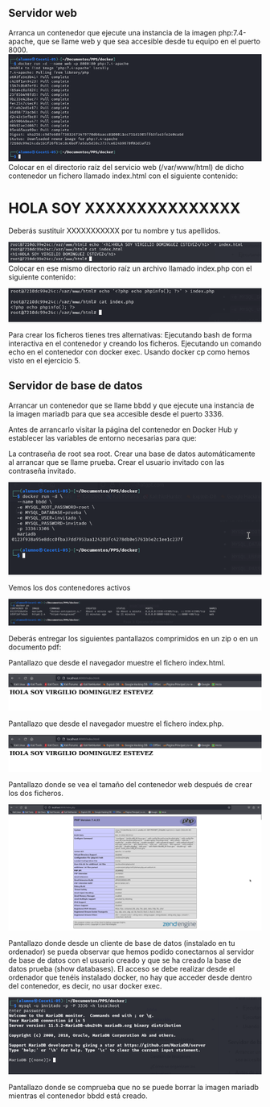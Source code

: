 ## Servidor web
Arranca un contenedor que ejecute una instancia de la imagen php:7.4-apache, que se llame web y que sea accesible desde tu equipo en el puerto 8000.
![](Imagenes/imagen6.png)
Colocar en el directorio raíz del servicio web (/var/www/html) de dicho contenedor un fichero llamado index.html con el siguiente contenido:
<h1>HOLA SOY XXXXXXXXXXXXXXX</h1>

Deberás sustituir XXXXXXXXXXX por tu nombre y tus apellidos.

![](Imagenes/imagen8.png)
Colocar en ese mismo directorio raíz un archivo llamado index.php con el siguiente contenido:
<?php echo phpinfo(); ?>

![](Imagenes/imagen9.png)

Para crear los ficheros tienes tres alternativas:
Ejecutando bash de forma interactiva en el contenedor y creando los ficheros.
Ejecutando un comando echo en el contenedor con docker exec.
Usando docker cp como hemos visto en el ejercicio 5.

## Servidor de base de datos
Arrancar un contenedor que se llame bbdd y que ejecute una instancia de la imagen mariadb para que sea accesible desde el puerto 3336.


Antes de arrancarlo visitar la página del contenedor en Docker Hub y establecer las variables de entorno necesarias para que:

La contraseña de root sea root.
Crear una base de datos automáticamente al arrancar que se llame prueba.
Crear el usuario invitado con las contraseña invitado.

![](Imagenes/imagen10.png)

Vemos los dos contenedores activos

![](Imagenes/imagen11.png)

Deberás entregar los siguientes pantallazos comprimidos en un zip o en un documento pdf:

Pantallazo que desde el navegador muestre el fichero index.html.

![](Imagenes/imagen12.png)

Pantallazo que desde el navegador muestre el fichero index.php.

![](Imagenes/imagen12.png)

Pantallazo donde se vea el tamaño del contenedor web después de crear los dos ficheros.

![](Imagenes/imagen13.png)

Pantallazo donde desde un cliente de base de datos (instalado en tu ordenador) se pueda observar que hemos podido conectarnos al servidor de base de datos con el usuario creado y que se ha creado la base de datos prueba (show databases). El acceso se debe realizar desde el ordenador que tenéis instalado docker, no hay que acceder desde dentro del contenedor, es decir, no usar docker exec.

![](Imagenes/imagen15.png)

Pantallazo donde se comprueba que no se puede borrar la imagen mariadb mientras el contenedor bbdd está creado.
